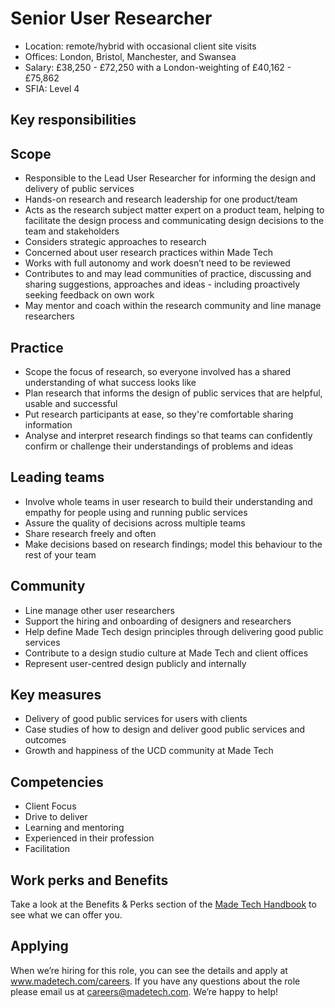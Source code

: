 # Senior User Researcher

- Location: remote/hybrid with occasional client site visits
- Offices: London, Bristol, Manchester, and Swansea
- Salary: £38,250 - £72,250 with a London-weighting of £40,162 - £75,862
- SFIA: Level 4

## Key responsibilities

## Scope

- Responsible to the Lead User Researcher for informing the design and delivery of public services
- Hands-on research and research leadership for one product/team
- Acts as the research subject matter expert on a product team, helping to facilitate the design process and communicating design decisions to the team and stakeholders
- Considers strategic approaches to research
- Concerned about user research practices within Made Tech
- Works with full autonomy and work doesn’t need to be reviewed
- Contributes to and may lead communities of practice, discussing and sharing suggestions, approaches and ideas - including proactively seeking feedback on own work
- May mentor and coach within the research community and line manage researchers

## Practice

- Scope the focus of research, so everyone involved has a shared understanding of what success looks like
- Plan research that informs the design of public services that are helpful, usable and successful
- Put research participants at ease, so they're comfortable sharing information
- Analyse and interpret research findings so that teams can confidently confirm or challenge their understandings of problems and ideas

## Leading teams

- Involve whole teams in user research to build their understanding and empathy for people using and running public services
- Assure the quality of decisions across multiple teams
- Share research freely and often
- Make decisions based on research findings; model this behaviour to the rest of your team

## Community

- Line manage other user researchers
- Support the hiring and onboarding of designers and researchers
- Help define Made Tech design principles through delivering good public services
- Contribute to a design studio culture at Made Tech and client offices
- Represent user-centred design publicly and internally

## Key measures

- Delivery of good public services for users with clients
- Case studies of how to design and deliver good public services and outcomes
- Growth and happiness of the UCD community at Made Tech

## Competencies

- Client Focus
- Drive to deliver
- Learning and mentoring
- Experienced in their profession
- Facilitation

## Work perks and Benefits

Take a look at the Benefits & Perks section of the [Made Tech Handbook](https://github.com/madetech/handbook) to see what we can offer you. 

## Applying

When we’re hiring for this role, you can see the details and apply at www.madetech.com/careers. If you have any questions about the role please email us at [careers@madetech.com](mailto:careers@madetech.com). We’re happy to help!
